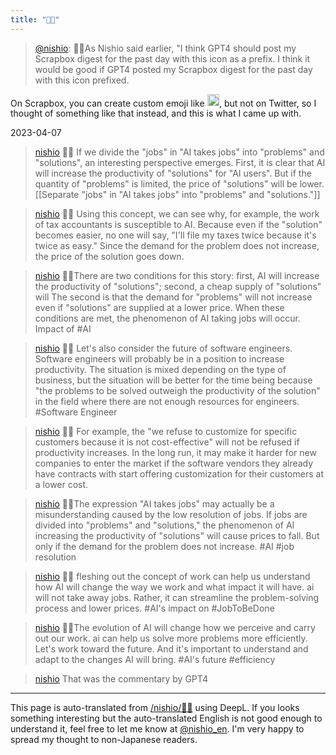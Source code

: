 ```yaml
---
title: "💁🏻"
---
```


> [@nishio](https://twitter.com/nishio/status/1643124713814884352?s=20): 💁🏻As Nishio said earlier, "I think GPT4 should post my Scrapbox digest for the past day with this icon as a prefix. I think it would be good if GPT4 posted my Scrapbox digest for the past day with this icon prefixed.

On Scrapbox, you can create custom emoji like <img src='https://scrapbox.io/api/pages/nishio-en/GPT-4/icon' alt='GPT-4.icon' height="19.5"/>, but not on Twitter, so I thought of something like that instead, and this is what I came up with.

2023-04-07
> [nishio](https://twitter.com/nishio/status/1644166641503338496) 💁🏻 If we divide the "jobs" in "AI takes jobs" into "problems" and "solutions", an interesting perspective emerges. First, it is clear that AI will increase the productivity of "solutions" for "AI users". But if the quantity of "problems" is limited, the price of "solutions" will be lower. [[Separate "jobs" in "AI takes jobs" into "problems" and "solutions."]]

> [nishio](https://twitter.com/nishio/status/1644166860894773248) 💁🏻 Using this concept, we can see why, for example, the work of tax accountants is susceptible to AI. Because even if the "solution" becomes easier, no one will say, "I'll file my taxes twice because it's twice as easy." Since the demand for the problem does not increase, the price of the solution goes down.

> [nishio](https://twitter.com/nishio/status/1644166925055045638) 💁🏻There are two conditions for this story: first, AI will increase the productivity of "solutions"; second, a cheap supply of "solutions" will The second is that the demand for "problems" will not increase even if "solutions" are supplied at a lower price. When these conditions are met, the phenomenon of AI taking jobs will occur. Impact of #AI

> [nishio](https://twitter.com/nishio/status/1644167146946326529) 💁🏻 Let's also consider the future of software engineers. Software engineers will probably be in a position to increase productivity. The situation is mixed depending on the type of business, but the situation will be better for the time being because "the problems to be solved outweigh the productivity of the solution" in the field where there are not enough resources for engineers. #Software Engineer

> [nishio](https://twitter.com/nishio/status/1644167148116541441) 💁🏻 For example, the "we refuse to customize for specific customers because it is not cost-effective" will not be refused if productivity increases. In the long run, it may make it harder for new companies to enter the market if the software vendors they already have contracts with start offering customization for their customers at a lower cost.

> [nishio](https://twitter.com/nishio/status/1644167461405888512) 💁🏻The expression "AI takes jobs" may actually be a misunderstanding caused by the low resolution of jobs. If jobs are divided into "problems" and "solutions," the phenomenon of AI increasing the productivity of "solutions" will cause prices to fall. But only if the demand for the problem does not increase. #AI #job resolution

> [nishio](https://twitter.com/nishio/status/1644167463062618112) 💁🏻 fleshing out the concept of work can help us understand how AI will change the way we work and what impact it will have. ai will not take away jobs. Rather, it can streamline the problem-solving process and lower prices. #AI's impact on #JobToBeDone

> [nishio](https://twitter.com/nishio/status/1644167464698384386) 💁🏻The evolution of AI will change how we perceive and carry out our work. ai can help us solve more problems more efficiently. Let's work toward the future. And it's important to understand and adapt to the changes AI will bring. #AI's future #efficiency

> [nishio](https://twitter.com/nishio/status/1644167584886177792) That was the commentary by GPT4


---
This page is auto-translated from [/nishio/💁🏻](https://scrapbox.io/nishio/💁🏻) using DeepL. If you looks something interesting but the auto-translated English is not good enough to understand it, feel free to let me know at [@nishio_en](https://twitter.com/nishio_en). I'm very happy to spread my thought to non-Japanese readers.